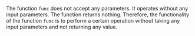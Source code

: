 The function `func` does not accept any parameters. It operates without any input parameters. The function returns nothing. Therefore, the functionality of the function `func` is to perform a certain operation without taking any input parameters and not returning any value.